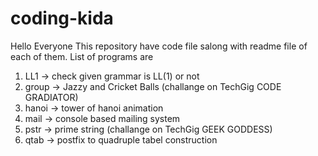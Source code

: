 # coding-kida
Hello Everyone
This repository have code file salong with readme file of each of them.
List of programs are
1) LL1 -> check given grammar is LL(1) or not
2) group -> Jazzy and Cricket Balls (challange on TechGig CODE GRADIATOR)
3) hanoi -> tower of hanoi animation
4) mail -> console based mailing system
5) pstr -> prime string (challange on TechGig GEEK GODDESS)
6) qtab -> postfix to quadruple tabel construction
